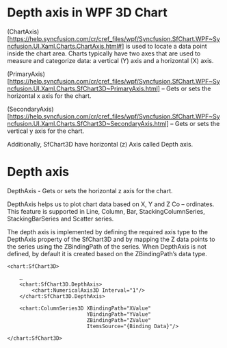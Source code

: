 # Depth axis in WPF 3D Chart

(ChartAxis)[https://help.syncfusion.com/cr/cref_files/wpf/Syncfusion.SfChart.WPF~Syncfusion.UI.Xaml.Charts.ChartAxis.html#] is used to locate a data point inside the chart area. Charts typically have two axes that are used to measure and categorize data: a vertical (Y) axis and a horizontal (X) axis. 

(PrimaryAxis)[https://help.syncfusion.com/cr/cref_files/wpf/Syncfusion.SfChart.WPF~Syncfusion.UI.Xaml.Charts.SfChart3D~PrimaryAxis.html] – Gets or sets the horizontal x axis for the chart.

(SecondaryAxis)[https://help.syncfusion.com/cr/cref_files/wpf/Syncfusion.SfChart.WPF~Syncfusion.UI.Xaml.Charts.SfChart3D~SecondaryAxis.html] – Gets or sets the vertical y axis for the chart.

Additionally, SfChart3D have horizontal (z) Axis called Depth axis.

# Depth axis

DepthAxis - Gets or sets the horizontal z axis for the chart.

DepthAxis helps us to plot chart data based on X, Y and Z Co – ordinates. This feature is supported in Line, Column, Bar, StackingColumnSeries, StackingBarSeries and Scatter series. 

The depth axis is implemented by defining the required axis type to the DepthAxis property of the SfChart3D and by mapping the  Z data points to the series using the ZBindingPath of the series. When DepthAxis is not defined, by default it is created based on the ZBindingPath’s data type.

```
<chart:SfChart3D>
 
    …
    <chart:SfChart3D.DepthAxis>
        <chart:NumericalAxis3D Interval="1"/>
    </chart:SfChart3D.DepthAxis>

    <chart:ColumnSeries3D XBindingPath="XValue"                                
                          YBindingPath="YValue"
                          ZBindingPath="ZValue"
                          ItemsSource="{Binding Data}"/>

</chart:SfChart3D>
```
